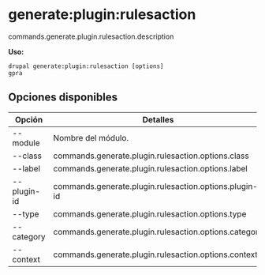 # generate:plugin:rulesaction
commands.generate.plugin.rulesaction.description

**Uso:**
```
drupal generate:plugin:rulesaction [options]
gpra
```

## Opciones disponibles
Opción | Detalles
-------|-------------
--module | Nombre del módulo.
--class | commands.generate.plugin.rulesaction.options.class
--label | commands.generate.plugin.rulesaction.options.label
--plugin-id | commands.generate.plugin.rulesaction.options.plugin-id
--type | commands.generate.plugin.rulesaction.options.type
--category | commands.generate.plugin.rulesaction.options.category
--context | commands.generate.plugin.rulesaction.options.context
